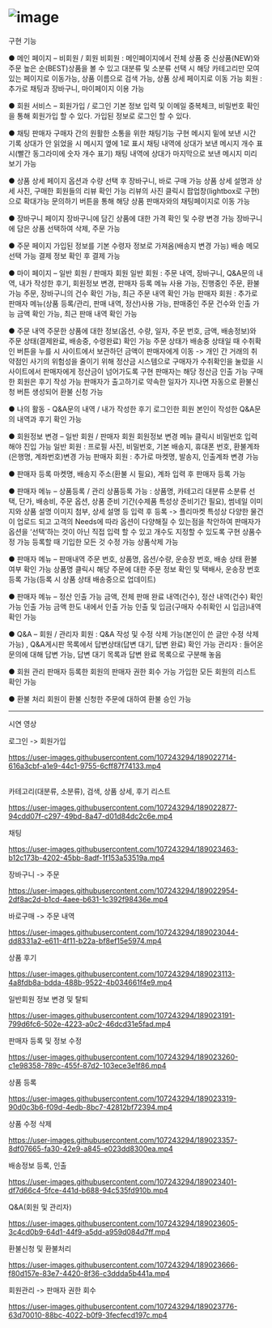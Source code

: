 # ![image](https://user-images.githubusercontent.com/107243294/189022362-bad09398-f1d3-4635-93c9-1d3c153d2f7c.png)

구현 기능

● 메인 페이지 – 비회원 / 회원
비회원 : 메인페이지에서 전체 상품 중 신상품(NEW)와 주문 높은 순(BEST)상품을 볼 수 있고 대분류 및 소분류 선택 시 해당 카테고리만 모여 있는 페이지로 이동가능, 상품 이름으로 검색 가능, 상품 상세 페이지로 이동 가능
회원 : 추가로 채팅과 장바구니, 마이페이지 이용 가능

● 회원 서비스 – 회원가입 / 로그인
기본 정보 입력 및 이메일 중복체크, 비밀번호 확인을 통해 회원가입 할 수 있다.
가입된 정보로 로그인 할 수 있다.

● 채팅
판매자 구매자 간의 원활한 소통을 위한 채팅기능 구현
메시지 밑에 보낸 시간 기록 
상대가 안 읽었을 시 메시지 옆에 1로 표시
채팅 내역에 상대가 보낸 메시지 개수 표시(빨간 동그라미에 숫자 개수 표기)
채팅 내역에 상대가 마지막으로 보낸 메시지 미리 보기 가능

● 상품 상세 페이지
옵션과 수량 선택 후 장바구니, 바로 구매 가능
상품 상세 설명과 상세 사진, 구매한 회원들의 리뷰 확인 가능
리뷰의 사진 클릭시 팝업창(lightbox로 구현)으로 확대가능
문의하기 버튼을 통해 해당 상품 판매자와의 채팅페이지로 이동 가능

● 장바구니 페이지
장바구니에 담긴 상품에 대한 가격 확인 및 수량 변경 가능
장바구니에 담은 상품 선택하여 삭제, 주문 가능

● 주문 페이지
가입된 정보를 기본 수령자 정보로 가져옴(배송지 변경 가능)
배송 메모 선택 가능
결제 정보 확인 후 결제 가능

● 마이 페이지 – 일반 회원 / 판매자 회원
일반 회원 : 주문 내역, 장바구니, Q&A문의 내역, 내가 작성한 후기, 회원정보 변경, 판매자 등록 메뉴 사용 가능, 진행중인 주문, 환불 가능 주문, 장바구니의 건수 확인 가능, 최근 주문 내역 확인 가능
판매자 회원 : 추가로 판매자 메뉴(상품 등록/관리, 판매 내역, 정산)사용 가능, 판매중인 주문 건수와 인출 가능 금액 확인 가능, 최근 판매 내역 확인 가능

● 주문 내역
주문한 상품에 대한 정보(옵션, 수량, 일자, 주문 번호, 금액, 배송정보)와 주문 상태(결제완료, 배송중, 수령완료) 확인 가능
주문 상태가 배송중 상태일 때 수취확인 버튼을 누를 시 사이트에서 보관하던 금액이 판매자에게 이동
-> 개인 간 거래의 취약점인 사기의 위험성을 줄이기 위해 정산금 시스템으로 구매자가 수취확인을 눌렀을 시 사이트에서 판매자에게 정산금이 넘어가도록 구현 판매자는 해당 정산금 인출 가능
구매한 회원은 후기 작성 가능
판매자가 출고하기로 약속한 일자가 지나면 자동으로 환불신청 버튼 생성되어 환불 신청 가능

● 나의 활동 - Q&A문의 내역 / 내가 작성한 후기
로그인한 회원 본인이 작성한 Q&A문의 내역과 후기 확인 가능

● 회원정보 변경 – 일반 회원 / 판매자 회원
회원정보 변경 메뉴 클릭시 비밀번호 입력해야 진입 가능
일반 회원 : 프로필 사진, 비밀번호, 기본 배송지, 휴대폰 번호, 환불계좌(은행명, 계좌번호)변경 가능
판매자 회원 : 추가로 마켓명, 발송지, 인출계좌 변경 가능

● 판매자 등록
마켓명, 배송지 주소(환불 시 필요), 계좌 입력 후 판매자 등록 가능

● 판매자 메뉴 – 상품등록 / 관리
상품등록 가능 : 상품명, 카테고리 대분류 소분류 선택, 단가, 배송비, 주문 옵션, 상품 준비 기간(수제품 특성상 준비기간 필요), 썸네일 이미지와 상품 설명 이미지 첨부, 상세 설명 등 입력 후 등록
-> 플리마켓 특성상 다양한 물건이 업로드 되고 고객의 Needs에 따라 옵션이 다양해질 수 있는점을 착안하여 판매자가 옵션을 ‘선택’하는 것이 아닌 직접 입력 할 수 있고 개수도 지정할 수 있도록 구현
상품수정 가능 등록할 때 기입한 모든 것 수정 가능
상품삭제 가능

● 판매자 메뉴 – 판매내역
주문 번호, 상품명, 옵션/수량, 운송장 번호, 배송 상태 환불 여부 확인 가능
상품명 클릭시 해당 주문에 대한 주문 정보 확인 및 택배사, 운송장 번호 등록 가능(등록 시 상품 상태 배송중으로 업데이트)

● 판매자 메뉴 – 정산
인출 가능 금액, 전체 판매 완료 내역(건수), 정산 내역(건수) 확인 가능
인출 가능 금액 한도 내에서 인출 가능
인출 및 입금(구매자 수취확인 시 입금)내역 확인 가능

● Q&A – 회원 / 관리자
회원 : Q&A 작성 및 수정 삭제 가능(본인이 쓴 글만 수정 삭제 가능)
, Q&A게시판 목록에서 답변상태(답변 대기, 답변 완료) 확인 가능
관리자 : 들어온 문의에 대해 답변 가능, 답변 대기 목록과 답변 완료 목록으로 구분해 놓음

● 회원 관리
판매자 등록한 회원의 판매자 권한 회수 가능
가입한 모든 회원의 리스트 확인 가능

● 환불 처리
회원이 환불 신청한 주문에 대하여 환불 승인 가능

-----------------------------------------------------------------------------------------------------------------------------------------------------------------------

시연 영상

로그인 -> 회원가입

https://user-images.githubusercontent.com/107243294/189022714-616a3cbf-a1e9-44c1-9755-6cff87f74133.mp4

<br>
카테고리(대분류, 소분류), 검색, 상품 상세, 후기 리스트

https://user-images.githubusercontent.com/107243294/189022877-94cdd07f-c297-49bd-8a47-d01d84dc2c6e.mp4


채팅

https://user-images.githubusercontent.com/107243294/189023463-b12c173b-4202-45bb-8adf-1f153a53519a.mp4


장바구니 -> 주문

https://user-images.githubusercontent.com/107243294/189022954-2df8ac2d-b1cd-4aee-b631-1c392f98436e.mp4


바로구매 -> 주문 내역

https://user-images.githubusercontent.com/107243294/189023044-dd8331a2-e611-4f11-b22a-bf8ef15e5974.mp4


상품 후기

https://user-images.githubusercontent.com/107243294/189023113-4a8fdb8a-bdda-488b-9522-4b034661f4e9.mp4


일반회원 정보 변경 및 탈퇴

https://user-images.githubusercontent.com/107243294/189023191-799d6fc6-502e-4223-a0c2-46dcd31e5fad.mp4


판매자 등록 및 정보 수정

https://user-images.githubusercontent.com/107243294/189023260-c1e98358-789c-455f-87d2-103ece3e1f86.mp4


상품 등록

https://user-images.githubusercontent.com/107243294/189023319-90d0c3b6-f09d-4edb-8bc7-42812bf72394.mp4


상품 수정 삭제

https://user-images.githubusercontent.com/107243294/189023357-8df07665-fa30-42e9-a845-e023dd8300ea.mp4


배송정보 등록, 인출

https://user-images.githubusercontent.com/107243294/189023401-df7d66c4-5fce-441d-b688-94c535fd910b.mp4


Q&A(회원 및 관리자)

https://user-images.githubusercontent.com/107243294/189023605-3c4cd0b9-64d1-44f9-a5dd-a959d084d7ff.mp4


환불신청 및 환불처리

https://user-images.githubusercontent.com/107243294/189023666-f80d157e-83e7-4420-8f36-c3ddda5b441a.mp4


회원관리 -> 판매자 권한 회수

https://user-images.githubusercontent.com/107243294/189023776-63d70010-88bc-4022-b0f9-3fecfecd197c.mp4



